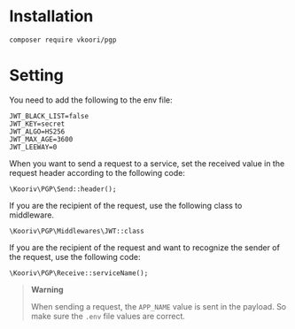 # Installation

```bash
composer require vkoori/pgp
```

# Setting

You need to add the following to the env file:

```
JWT_BLACK_LIST=false
JWT_KEY=secret
JWT_ALGO=HS256
JWT_MAX_AGE=3600
JWT_LEEWAY=0
```

When you want to send a request to a service, set the received value in the request header according to the following code:

```
\Kooriv\PGP\Send::header();
```

If you are the recipient of the request, use the following class to middleware.

```
\Kooriv\PGP\Middlewares\JWT::class
```

If you are the recipient of the request and want to recognize the sender of the request, use the following code:

```
\Kooriv\PGP\Receive::serviceName();
```

> **Warning**
>
> When sending a request, the `APP_NAME` value is sent in the payload. So make sure the `.env` file values are correct.
